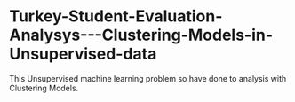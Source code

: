 # Turkey-Student-Evaluation-Analysys---Clustering-Models-in-Unsupervised-data
This Unsupervised machine learning problem so have done to analysis with Clustering Models.
